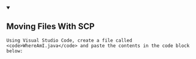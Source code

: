 <details open>
   <summary><h2 id="Moving_Files_With_SCP">Moving Files With SCP</h2></summary>
    

    Using Visual Studio Code, create a file called <code>WhereAmI.java</code> and paste the contents in the code block below:
 
